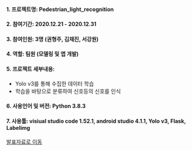 #### 1. 프로젝트명: Pedestrian_light_recognition
#### 2. 참여기간: 2020.12.21 - 2020.12.31
#### 3. 참여인원: 3명 (권형주, 김채진, 서강원)
#### 4. 역할: 팀원 (모델링 및 앱 개발)
#### 5. 프로젝트 세부내용:
   - Yolo v3를 통해 수집한 데이터 학습
   - 학습을 바탕으로 분류하여 신호등의 신호를 인식
#### 6. 사용언어 및 버전: Python 3.8.3
#### 7. 사용툴: visiual studio code 1.52.1, android studio 4.1.1, Yolo v3, Flask, Labelimg

[발표자료로 이동](https://github.com/HyungJoo-Kwon/project/blob/main/Pedestrian_light_recognition/%EB%B0%9C%ED%91%9C%EC%9E%90%EB%A3%8C.pdf)
 